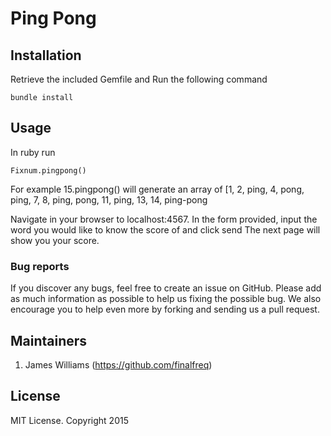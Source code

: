 # Ping Pong

## Installation


Retrieve the included Gemfile and Run the following command
```
bundle install
```

## Usage

In ruby run
```
Fixnum.pingpong()
```
For example 15.pingpong() will generate an array of [1, 2, ping, 4, pong, ping, 7, 8, ping, pong, 11, ping, 13, 14, ping-pong

Navigate in your browser to localhost:4567. In the form provided, input the word you would like to know the score of and click send
The next page will show you your score.
### Bug reports

If you discover any bugs, feel free to create an issue on GitHub. Please add as much information as
possible to help us fixing the possible bug. We also encourage you to help even more by forking and
sending us a pull request.

## Maintainers
1. James Williams (https://github.com/finalfreq)
## License
MIT License. Copyright 2015
